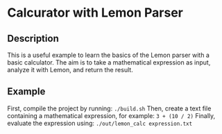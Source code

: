 # Calcurator with Lemon Parser

## Description
This is a useful example to learn the basics of the Lemon parser with a basic calculator.
The aim is to take a mathematical expression as input, analyze it with Lemon, and return the result.

## Example
First, compile the project by running: `./build.sh`
Then, create a text file containing a mathematical expression, for example: `3 + (10 / 2)` 
Finally, evaluate the expression using: `./out/lemon_calc expression.txt` 
